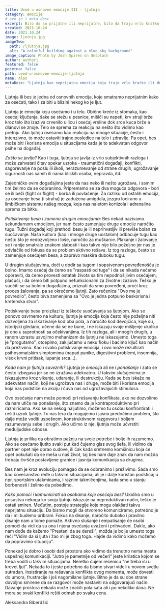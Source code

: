 ```yaml
---
title: Uvod u osnovne emocije III - ljutnja
category: emocije
# ovo je i meta desc
excerpt: Bilo da su prijatne ili neprijatne, bilo da traju vrlo kratko ili duže, naše emocije su ogroman izvor informacija.
created: 2021-10-24
date: 2021.10.24
image: ljutnja.jpg
imageTwo:
  path: /ljutnja.jpg
  alt: "A colorful building against a blue sky background"
image_caption: Photo by Josh Spires on Unsplash
author: author1
featured: false
pocetna: false
path: uvod-u-osnovne-emocije-ljutnja
name: Aloo
metaDesc: "Ljutnja kao neprijatna emocija koja traje vrlo kratko ili duže, ogroman je izvor informacija."
---
```



Ljutnja ili bes je jedna od osnovnih emocija, koje smatramo neprijatnim kako za osećati, tako i za biti u blizini nekog ko je ljut. 

Ljutnja je emocija koju osećamo i u telu. Obično kreće iz stomaka, kao osećaj ključanja, šake se stežu u pesnice, mišići su napeti, krv struji brže kroz telo što izaziva crvenilo u licu i osećaj vreline dok srce kuca brže a dlanovi se znoje. Telo se sprema za reakciju na nešto što vidimo kao pretnju. Ako ljutnju osećamo kao reakciju na mnoge situacije, često i intenzivno, to može ostaviti trajne posledice na telo i zdravlje. Pa opet, bes može biti i korisna emocija u situacijama kada je to adekvatan odgovor psihe na događaj.

*Zašto se javlja?*    Kao i tuga, ljutnja se javlja iz vrlo subjektivnih razloga i može zahvatati čitav spekar uzroka - traumatični događaji, konflikti, sagorevanje na poslu ili školi, nerazumevanje od strane drugih, ugrožavanje sigurnosti nas samih ili nama bliskih osoba, nepravda, itd. 

Zajedničko ovim događajima jeste da nas neko ili nešto ugrožava, i samim tim želimo da se odbranimo. Pripremamo se za dva moguća odgovora - bori se ili beži (fight or flight) - borba ili povlačenje. Za razliku od ostalih emocija, za osećanje besa (i straha) je zadužena amigdala, jezgro locirano u limbičkom sistemu našeg mozga, koja nas naletom kortizola i adrenalina sprema za bitku.

*Potiskivanje besa i zamena drugim emocijama:*    Bes nekad nazivamo sekundarnom emocijom, jer nam često zamenjuje druge emocije naročito tugu. Tužni događaj koji prethodi besu je ili neprihvatljiv ili previše bolan za suočavanje. Naša kultura (kao i mnoge druge uostalom) odbacuje tugu kao nešto što je nedozvoljeno i loše, naročito za muškarce. Plakanje i žalovanje se i ranije smatralo znakom slabosti i kao takvo nije bilo poželjno jer nas je odvlačilo od fokusa da se problem aktivno rešava. Iz tog razloga, često se zamenjuje osećajem besa, a zapravo maskira duboku tugu.

U drugim slučajevima, doći u dodir sa tugom i sopstvenom povređenošću je bolno. Imamo osećaj da ćemo se "raspasti od tuge" i da se nikada nećemo oporaviti, da ćemo provesti ostatak života sa tim nepodnošljivim osećajem, plačući, i da ćemo biti potpuno nefunkcionalni za životne izazove. Teško je suočiti se sa bolnim događajima, priznati da smo povređeni, proći kroz proces žalovanja, pa se okrećemo ljutnji. Zato rečenica "Ovo me je povredilo", često biva zamenjena sa "Ovo je jedna potpuno beskorisna i kretenska stvar".

Potiskivanje besa proizilazi iz teškoće suočavanja sa ljutnjom. Ako se ponovo osvrnemo na kulturu, ljutnja je emocija koja često nije poželjna niti dozvoljena za iskazivanje kod oba pola, a naročito kod devojčica, koje su, istorijski gledano, učene da se ne bune, i ne iskazuju svoje mišljenje ukoliko je ono u suprotnosti sa očekivanjima. Iz tih razloga, ali i mnogih drugih, u ranom uzrastu usvojimo mehanizam da ljutnju ne iskazujemo. Umesto toga je "progutamo", otcepimo, zaključamo u neku fioku i bacimo ključ kao način da preživimo. Kao i svako potiskivanje emocija, i ovo može rezultirati psihosomatskim simptomima (napad panike, digestivni problemi, insomnija, visok krvni pritisak, lupanje srca...).

*Kada nam je ljutnja saveznik?*     Ljutnja je *emocija* ali ne i *ponašanje* i zato se često izbegava jer se ne izražava adekvatno. U takvim slučajevima je iskazujemo kroz vikanje, udaranje, ili destrukciju. Kada se bes iskaže na adekvatan način, koji ne ugrožava nas i druge, može biti i korisna emocija koja nas podstiče na akciju i čuva nas od ugrožavajućih stimulusa.

Ovo osećanje nam može pomoći pri rešavanju konflikata, ako ne dozvolimo da nam utiče na ponašanje, što znamo da je kontraproduktivno pri razmiricama. Ako se na nekog naljutimo, možemo tu osobu konfrontirati i rešiti uzrok ljutnje. To nas tera da reagujemo i jasno predočimo problem, što dalje može voditi uspešnom, konstruktivnom razgovoru i boljem razumevanju sebe i drugih. Ako učimo iz nje, ljutnja može učvrstiti međuljudske odnose.

Ljutnja je prilika da obratimo pažnju na svoje potrebe i bolje ih razumemo. Ako se osećamo ljutito svaki put kad čujemo glas svog šefa, ili vidimo da partner opet nije oprao sudove, ili čak kada sretnemo komšinicu koja će opet pokušati da se meša u naš život, taj bes nam daje znak da nam možda trebaju čvršće postavljene granice i jasnija komunikacija sa drugima.

Bes nam je kroz evoluciju pomagao da se odbranimo i preživimo. Sada smo kao čovečanstvo ređe u takvim situacijama, ali je i dalje koristan podsticaj u npr. sportskim utakmicama, i raznim takmičenjima, kada smo u stanju borbenosti i želimo da pobedimo.

*Kako pomoći i komunicirati sa osobama koje osećaju bes?* Ukoliko smo u prisustvu nekoga ko svoju ljutnju iskazuje na neproduktivan način, teško je ostati smiren. Međutim, postoje strategije koje mogu olakšati takvu neprijatnu situaciju. Da bismo mogli da otvoreno komuniciramo, potrebno je da i mi budemo pribrani. Fokus na disanje, naročito duboko i pravilno disanje nam u tome pomaže. Aktivno slušanje i empatisanje će osobi pomoći da vidi da su ona i njena osećanja uvaženi i prihvaćeni. Dakle, ako nam dođe da kažemo "Prestani da se dereš!", možda je bolje umesto toga reći "Vidim da si ljuta i žao mi je zbog toga. Hajde da vidimo kako možemo da popravimo situaciju".

Ponekad je dobro i osobi dati prostora ako vidimo da trenutno nema mesta uspešnoj komunikaciji. "Jutro je pametnije od večeri" jeste krilatica kojom se treba voditi u takvim situacijama. Neretko čujem rečenicu "ne treba ići u krevet ljut". Nekada to i jeste potrebno da bismo stvari videli u novom svetlu sutradan. Insistiranje na rešavanju konflikta ovog momenta, može dovesti do umora, frustracije i još nagomilane ljutnje. Bitno je da su obe strane dovoljno smirene da se razgovor može nastaviti na odgovarajući način. Davanje prostora nekada može značiti pola sata ali i po nekoliko dana. Ne mora se svaki konflikt rešiti odmah po svaku cenu.


Aleksandra Biberdžić
